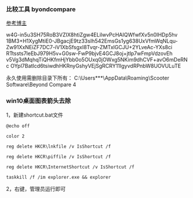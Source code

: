 ### 比较工具 byondcompare
[参考博主](https://blog.csdn.net/littesss/article/details/85529269)

w4G-in5u3SH75RoB3VZIX8htiZgw4ELilwvPcHAIQWfwfXv5n0IHDp5hv
1BM3+H1XygMtiE0-JBgacjE9tz33sIh542EmsGs1yg638UxVfmWqNLqu-
Zw91XxNEiZF7DC7-iV1XbSfsgxI8Tvqr-ZMTxlGCJU+2YLveAc-YXs8ci
RTtssts7leEbJ979H5v+G0sw-FwP9bjvE4GCJ8oj+jtlp7wFmpVdzovEh
v5Vg3dMqhqTiQHKfmHjYbb0o5OUxq0jOWxg5NKim9dhCVF+avO6mDeRNc
OYpl7BatIcd6tsiwdhHKRnyGshyVEjSgRCRY11IgyvdRPnbW8UOVULuTE

永久使用需删除目录下所有：
C:\Users\***\AppData\Roaming\Scooter Software\Beyond
Compare 4

### win10桌面图表箭头去除
1，新建shortcut.bat文件
```
@echo off

color 2

reg delete HKCR\lnkfile /v IsShortcut /f

reg delete HKCR\piffile /v IsShortcut /f

reg delete HKCR\InternetShortcut /v IsShortcut /f

taskkill /f /im explorer.exe && explorer
```
2，右键，管理员运行即可
